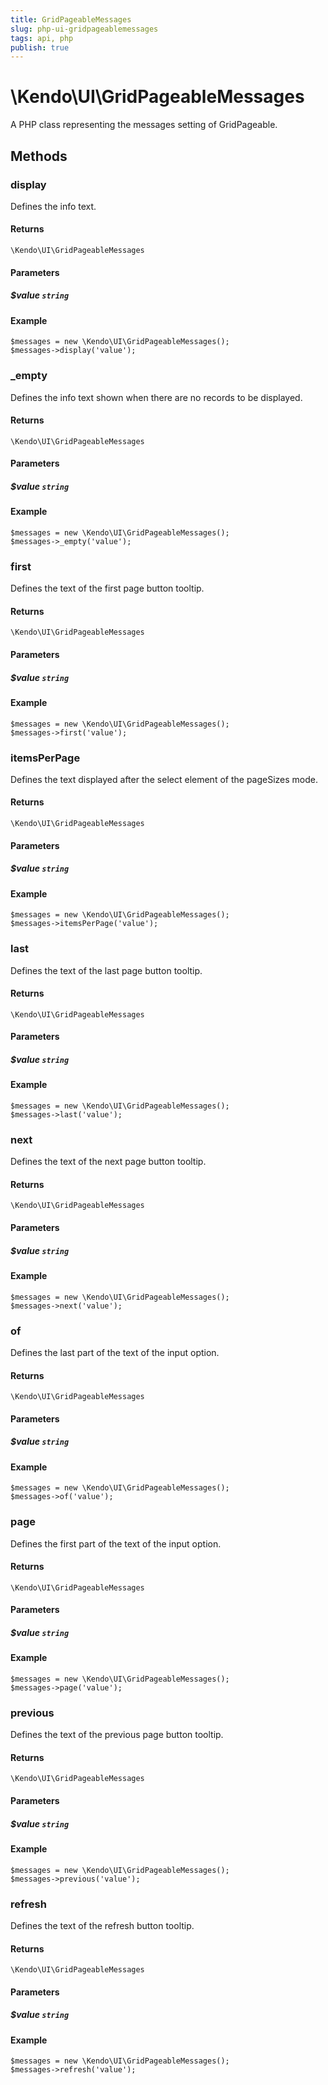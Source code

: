 ```yaml
---
title: GridPageableMessages
slug: php-ui-gridpageablemessages
tags: api, php
publish: true
---
```


# \Kendo\UI\GridPageableMessages

A PHP class representing the messages setting of GridPageable.


## Methods

### display
Defines the info text.

#### Returns
`\Kendo\UI\GridPageableMessages`

#### Parameters

##### $value `string`



#### Example 
    $messages = new \Kendo\UI\GridPageableMessages();
    $messages->display('value');

### _empty
Defines the info text shown when there are no records to be displayed.

#### Returns
`\Kendo\UI\GridPageableMessages`

#### Parameters

##### $value `string`



#### Example 
    $messages = new \Kendo\UI\GridPageableMessages();
    $messages->_empty('value');

### first
Defines the text of the first page button tooltip.

#### Returns
`\Kendo\UI\GridPageableMessages`

#### Parameters

##### $value `string`



#### Example 
    $messages = new \Kendo\UI\GridPageableMessages();
    $messages->first('value');

### itemsPerPage
Defines the text displayed after the select element of the pageSizes mode.

#### Returns
`\Kendo\UI\GridPageableMessages`

#### Parameters

##### $value `string`



#### Example 
    $messages = new \Kendo\UI\GridPageableMessages();
    $messages->itemsPerPage('value');

### last
Defines the text of the last page button tooltip.

#### Returns
`\Kendo\UI\GridPageableMessages`

#### Parameters

##### $value `string`



#### Example 
    $messages = new \Kendo\UI\GridPageableMessages();
    $messages->last('value');

### next
Defines the text of the next page button tooltip.

#### Returns
`\Kendo\UI\GridPageableMessages`

#### Parameters

##### $value `string`



#### Example 
    $messages = new \Kendo\UI\GridPageableMessages();
    $messages->next('value');

### of
Defines the last part of the text of the input option.

#### Returns
`\Kendo\UI\GridPageableMessages`

#### Parameters

##### $value `string`



#### Example 
    $messages = new \Kendo\UI\GridPageableMessages();
    $messages->of('value');

### page
Defines the first part of the text of the input option.

#### Returns
`\Kendo\UI\GridPageableMessages`

#### Parameters

##### $value `string`



#### Example 
    $messages = new \Kendo\UI\GridPageableMessages();
    $messages->page('value');

### previous
Defines the text of the previous page button tooltip.

#### Returns
`\Kendo\UI\GridPageableMessages`

#### Parameters

##### $value `string`



#### Example 
    $messages = new \Kendo\UI\GridPageableMessages();
    $messages->previous('value');

### refresh
Defines the text of the refresh button tooltip.

#### Returns
`\Kendo\UI\GridPageableMessages`

#### Parameters

##### $value `string`



#### Example 
    $messages = new \Kendo\UI\GridPageableMessages();
    $messages->refresh('value');

